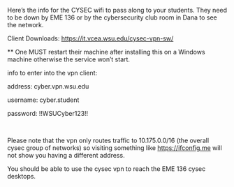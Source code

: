Here’s the info for the CYSEC wifi to pass along to your students.  They need to be down by EME 136 or by the cybersecurity club room in Dana to see the network.



Client Downloads: https://it.vcea.wsu.edu/cysec-vpn-sw/

\*\* One MUST restart their machine after installing this on a Windows machine otherwise the service won’t start.





info to enter into the vpn client:

address: cyber.vpn.wsu.edu

username: cyber.student

password: !!WSUCyber123!!

&nbsp;



Please note that the vpn only routes traffic to 10.175.0.0/16 (the overall cysec group of networks) so visiting something like https://ifconfig.me will not show you having a different address.



You should be able to use the cysec vpn to reach the EME 136 cysec desktops.

